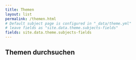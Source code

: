 ```yaml
---
title: Themen
layout: list
permalink: /themen.html
# Default subject page is configured in "_data/theme.yml"
# leave fields as "site.data.theme.subjects-fields"
fields: site.data.theme.subjects-fields
---
```


## Themen durchsuchen


